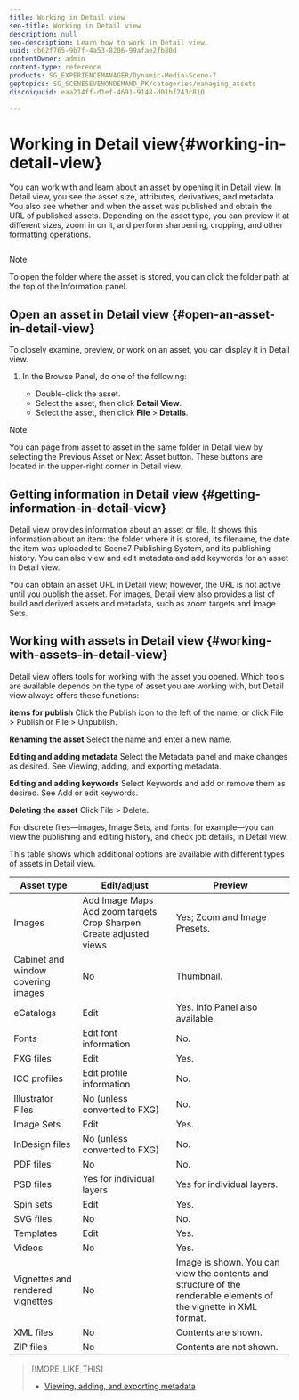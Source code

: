 ```yaml
---
title: Working in Detail view
seo-title: Working in Detail view
description: null
seo-description: Learn how to work in Detail view.
uuid: cb62f765-9b7f-4a53-8206-99afae2fb80d
contentOwner: admin
content-type: reference
products: SG_EXPERIENCEMANAGER/Dynamic-Media-Scene-7
geptopics: SG_SCENESEVENONDEMAND_PK/categories/managing_assets
discoiquuid: eaa214ff-d1ef-4691-9148-d01bf243c810

---
```


# Working in Detail view{#working-in-detail-view}

You can work with and learn about an asset by opening it in Detail view. In Detail view, you see the asset size, attributes, derivatives, and metadata. You also see whether and when the asset was published and obtain the URL of published assets. Depending on the asset type, you can preview it at different sizes, zoom in on it, and perform sharpening, cropping, and other formatting operations.

<!-- 

Comment Type: remark
Last Modified By: Rick Brough (rbrough)
Last Modified Date: 2018-06-14T13:52:46.623-0400

<p>as_detail_view_popup.png found in Downloads on local in folder "scene7-images"</p>

 -->

![]()

>[!NOTE]
>
>To open the folder where the asset is stored, you can click the folder path at the top of the Information panel.

## Open an asset in Detail view {#open-an-asset-in-detail-view}

To closely examine, preview, or work on an asset, you can display it in Detail view.

1. In the Browse Panel, do one of the following:

    * Double-click the asset.
    * Select the asset, then click **Detail View**.
    * Select the asset, then click **File** &gt; **Details**.

>[!NOTE]
>
>You can page from asset to asset in the same folder in Detail view by selecting the Previous Asset or Next Asset button. These buttons are located in the upper-right corner in Detail view.

## Getting information in Detail view {#getting-information-in-detail-view}

Detail view provides information about an asset or file. It shows this information about an item: the folder where it is stored, its filename, the date the item was uploaded to Scene7 Publishing System, and its publishing history. You can also view and edit metadata and add keywords for an asset in Detail view.

You can obtain an asset URL in Detail view; however, the URL is not active until you publish the asset. For images, Detail view also provides a list of build and derived assets and metadata, such as zoom targets and Image Sets.

## Working with assets in Detail view {#working-with-assets-in-detail-view}

Detail view offers tools for working with the asset you opened. Which tools are available depends on the type of asset you are working with, but Detail view always offers these functions:

**items for publish** Click the Publish icon to the left of the name, or click File > Publish or File > Unpublish.

**Renaming the asset** Select the name and enter a new name.

**Editing and adding metadata** Select the Metadata panel and make changes as desired. See Viewing, adding, and exporting metadata.

**Editing and adding keywords** Select Keywords and add or remove them as desired. See Add or edit keywords.

**Deleting the asset** Click File > Delete.

For discrete files—images, Image Sets, and fonts, for example—you can view the publishing and editing history, and check job details, in Detail view.  
  
This table shows which additional options are available with different types of assets in Detail view.

|Asset type|Edit/adjust|Preview|
|--- |--- |--- |
|Images|Add Image Maps Add zoom targets Crop Sharpen Create adjusted views|Yes; Zoom and Image Presets.|
|Cabinet and window covering images|No|Thumbnail.|
|eCatalogs|Edit|Yes. Info Panel also available.|
|Fonts|Edit font information|No.|
|FXG files|Edit|Yes.|
|ICC profiles|Edit profile information|No.|
|Illustrator Files|No (unless converted to FXG)|No.|
|Image Sets|Edit|Yes.|
|InDesign files|No (unless converted to FXG)|No.|
|PDF files|No|No.|
|PSD files|Yes for individual layers|Yes for individual layers.|
|Spin sets|Edit|Yes.|
|SVG files|No|No.|
|Templates|Edit|Yes.|
|Videos|No|Yes.|
|Vignettes and rendered vignettes|No|Image is shown. You can view the contents and structure of the renderable elements of the vignette in XML format.|
|XML files|No|Contents are shown.|
|ZIP files|No|Contents are not shown.|

>[!MORE_LIKE_THIS]
>
>* [Viewing, adding, and exporting metadata](viewing-adding-exporting-metadata.md#viewing_adding_and_exporting_metadata)
